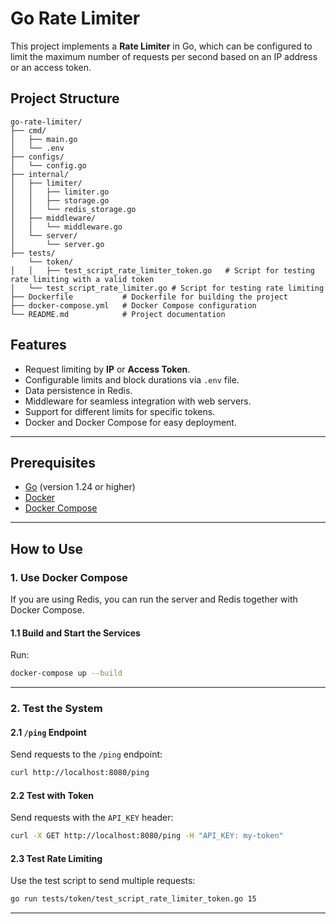 # Go Rate Limiter

This project implements a **Rate Limiter** in Go, which can be configured to limit the maximum number of requests per second based on an IP address or an access token.

## Project Structure

```plaintext
go-rate-limiter/
├── cmd/
│   ├── main.go
│   └── .env
├── configs/
│   └── config.go
├── internal/
│   ├── limiter/
│   │   ├── limiter.go
│   │   ├── storage.go
│   │   └── redis_storage.go
│   ├── middleware/
│   │   └── middleware.go
│   └── server/
│       └── server.go
├── tests/
    └── token/
│   │   ├── test_script_rate_limiter_token.go   # Script for testing rate limiting with a valid token
│   └── test_script_rate_limiter.go # Script for testing rate limiting
├── Dockerfile           # Dockerfile for building the project
├── docker-compose.yml   # Docker Compose configuration
└── README.md            # Project documentation
```


## Features

- Request limiting by **IP** or **Access Token**.
- Configurable limits and block durations via `.env` file.
- Data persistence in Redis.
- Middleware for seamless integration with web servers.
- Support for different limits for specific tokens.
- Docker and Docker Compose for easy deployment.

---

## Prerequisites

- [Go](https://golang.org/) (version 1.24 or higher)
- [Docker](https://www.docker.com/)
- [Docker Compose](https://docs.docker.com/compose/)

---

## How to Use

### 1. Use Docker Compose

If you are using Redis, you can run the server and Redis together with Docker Compose.

#### **1.1 Build and Start the Services**
Run:

```bash
docker-compose up --build
```

---

### 2. Test the System

#### **2.1 `/ping` Endpoint**
Send requests to the `/ping` endpoint:

```bash
curl http://localhost:8080/ping
```

#### **2.2 Test with Token**
Send requests with the `API_KEY` header:

```bash
curl -X GET http://localhost:8080/ping -H "API_KEY: my-token"
```

#### **2.3 Test Rate Limiting**
Use the test script to send multiple requests:

```bash
go run tests/token/test_script_rate_limiter_token.go 15
```

---
